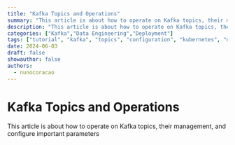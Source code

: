 ```yaml
---
title: "Kafka Topics and Operations"
summary: "This article is about how to operate on Kafka topics, their management, and configure important parameters"
description: "This article is about how to operate on Kafka topics, their management, and configure important parameters"
categories: ["Kafka","Data Engineering","Deployment"]
tags: ["tutorial", "kafka", "topics", "configuration", "kubernetes", "docker"]
date: 2024-06-03
draft: false
showauthor: false
authors:
  - nunocoracao
---
```

# Kafka Topics and Operations

This article is about how to operate on Kafka topics, their management, and configure important parameters